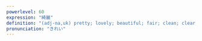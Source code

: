 ```yaml
---
powerlevel: 60
expression: "綺麗"
definition: "(adj-na,uk) pretty; lovely; beautiful; fair; clean; clear; pure; tidy; neat; completely; entirely; (P)"
pronunciation: "きれい"
---
```


